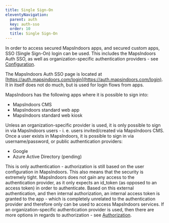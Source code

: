 ```yaml
---
title: Single Sign-On 
eleventyNavigation:
  parent: auth
  key: auth-sso
  order: 10
  title: Single Sign-On
---
```


In order to access secured MapsIndoors apps, and secured custom apps, SSO (Single Sign-On) login can be used.
This includes the MapsIndoors Auth SSO, as well as organization-specific authentication providers - see [Configuration](configuration).

The MapsIndoors Auth SSO page is located at [https://auth.mapsindoors.com/login](https://auth.mapsindoors.com/login).
It in itself does not do much, but is used for login flows from apps.

MapsIndoors has the following apps where it is possible to sign into:

* MapsIndoors CMS
* MapsIndoors standard web app
* MapsIndoors standard web kiosk

Unless an organization-specific provider is used, it is only possible to sign in via MapsIndoors users - i. e. users invited/created via MapsIndoors CMS.
Once a user exists in MapsIndoors, it is possible to sign in via username/password, or public authentication providers:

* Google
* Azure Active Directory (pending)

This is only authentication - authorization is still based on the user configuration in MapsIndoors.
This also means that the security is extremely tight.
MapsIndoors does not gain any access to the authentication provider, as it only expects an id_token (as opposed to an access token) in order to authenticate.
Based on this external authentication, and then internal authorization, an internal access token is granted to the app - which is completely unrelated to the authentication provider and therefore only can be used to access MapsIndoors services.
If an organization-specific authentication provider is used, then there are more options in regards to authorization - see [Authorization](authorization).
